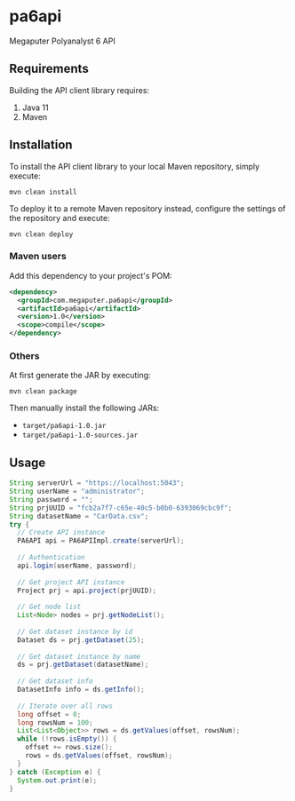 # pa6api

Megaputer Polyanalyst 6 API

## Requirements

Building the API client library requires:
1. Java 11
2. Maven

## Installation

To install the API client library to your local Maven repository, simply execute:

```shell
mvn clean install
```

To deploy it to a remote Maven repository instead, configure the settings of the repository and execute:

```shell
mvn clean deploy
```

### Maven users

Add this dependency to your project's POM:

```xml
<dependency>
  <groupId>com.megaputer.pa6api</groupId>
  <artifactId>pa6api</artifactId>
  <version>1.0</version>
  <scope>compile</scope>
</dependency>
```

### Others

At first generate the JAR by executing:

```shell
mvn clean package
```

Then manually install the following JARs:

* `target/pa6api-1.0.jar`
* `target/pa6api-1.0-sources.jar`

## Usage
```java
String serverUrl = "https://localhost:5043";
String userName = "administrator";
String password = "";
String prjUUID = "fcb2a7f7-c65e-40c5-b0b0-6393069cbc9f";
String datasetName = "CarData.csv";
try {
  // Create API instance
  PA6API api = PA6APIImpl.create(serverUrl);
  
  // Authentication
  api.login(userName, password);
  
  // Get project API instance
  Project prj = api.project(prjUUID);
  
  // Get node list
  List<Node> nodes = prj.getNodeList();
  
  // Get dataset instance by id
  Dataset ds = prj.getDataset(25);
  
  // Get dataset instance by name
  ds = prj.getDataset(datasetName);
  
  // Get dataset info
  DatasetInfo info = ds.getInfo();
  
  // Iterate over all rows
  long offset = 0;
  long rowsNum = 100;
  List<List<Object>> rows = ds.getValues(offset, rowsNum);
  while (!rows.isEmpty()) {
    offset += rows.size();
    rows = ds.getValues(offset, rowsNum);
  }
} catch (Exception e) {
  System.out.print(e);
}
```
